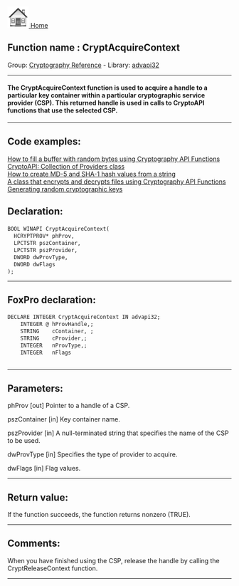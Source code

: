 [<img src="../../images/home.png"> Home ](https://github.com/VFPX/Win32API)  

## Function name : CryptAcquireContext
Group: [Cryptography Reference](../../functions_group.md#Cryptography_Reference)  -  Library: [advapi32](../../libraries.md#advapi32)  
***  


#### The CryptAcquireContext function is used to acquire a handle to a particular key container within a particular cryptographic service provider (CSP). This returned handle is used in calls to CryptoAPI functions that use the selected CSP.
***  


## Code examples:
[How to fill a buffer with random bytes using Cryptography API Functions](../../samples/sample_053.md)  
[CryptoAPI: Collection of Providers class](../../samples/sample_463.md)  
[How to create MD-5 and SHA-1 hash values from a string](../../samples/sample_483.md)  
[A class that encrypts and decrypts files using Cryptography API Functions](../../samples/sample_511.md)  
[Generating random cryptographic keys](../../samples/sample_590.md)  

## Declaration:
```foxpro  
BOOL WINAPI CryptAcquireContext(
  HCRYPTPROV* phProv,
  LPCTSTR pszContainer,
  LPCTSTR pszProvider,
  DWORD dwProvType,
  DWORD dwFlags
);  
```  
***  


## FoxPro declaration:
```foxpro  
DECLARE INTEGER CryptAcquireContext IN advapi32;
	INTEGER @ hProvHandle,;
	STRING    cContainer, ;
	STRING    cProvider,;
	INTEGER   nProvType,;
	INTEGER   nFlags
  
```  
***  


## Parameters:
phProv 
[out] Pointer to a handle of a CSP.  

pszContainer 
[in] Key container name. 

pszProvider 
[in] A null-terminated string that specifies the name of the CSP to be used. 

dwProvType 
[in] Specifies the type of provider to acquire.

dwFlags 
[in] Flag values.  
***  


## Return value:
If the function succeeds, the function returns nonzero (TRUE).  
***  


## Comments:
When you have finished using the CSP, release the handle by calling the CryptReleaseContext function.  
  
***  

